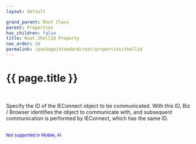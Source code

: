 ```yaml
---
layout: default

grand_parent: Root Class
parent: Properties
has_children: false
title: Root.ShellId Property
nav_order: 16
permalink: /package/standard/root/properties/shellid
---
```

# {{ page.title }}
<br>

Specify the ID of the IEConnect object to be communicated. With this ID, Biz / Browser identifies the object to communicate with, and subsequent communication is performed by IEConnect, which has the same ID.

<br><small><span style="color:blue">Not supported in Mobile, AI</span></small>
